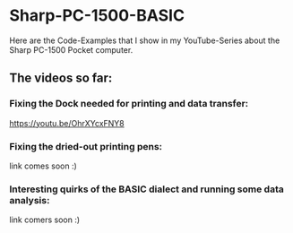 # Sharp-PC-1500-BASIC

Here are the Code-Examples that I show in my YouTube-Series about the Sharp PC-1500 Pocket computer. 

## The videos so far:

### Fixing the Dock needed for printing and data transfer:

https://youtu.be/OhrXYcxFNY8

### Fixing the dried-out printing pens:

link comes soon :)

### Interesting quirks of the BASIC dialect and running some data analysis:

link comers soon :)
